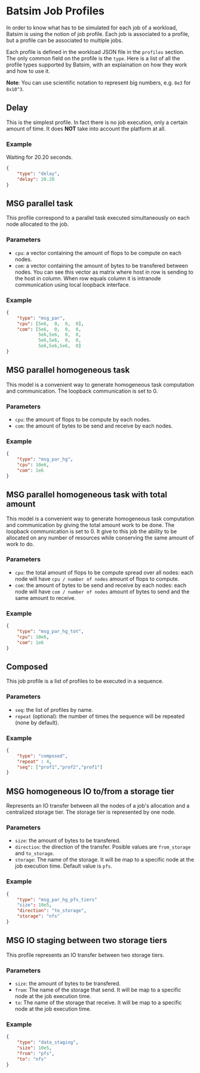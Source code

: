 # Batsim Job Profiles

In order to know what has to be simulated for each job of a workload, Batsim is
using the notion of job profile. Each job is associated to a profile, but a
profile can be associated to multiple jobs.

Each profile is defined in the workload JSON file in the ``profiles`` section.
The only common field on the profile is the ``type``. Here is a list of all the
profile types supported by Batsim, with an explaination on how they work and how
to use it.

**Note**: You can use scientific notation to represent big numbers, e.g.
``8e3`` for ``8x10^3``.

## Delay

This is the simplest profile. In fact there is no job execution, only a certain
amount of time. It does **NOT** take into account the platform at all.

### Example

Waiting for 20.20 seconds.

```json
{
    "type": "delay",
    "delay": 20.20
}
```

## MSG parallel task

This profile correspond to a parallel task executed simultaneously on each node
allocated to the job.

### Parameters

- ``cpu``: a vector containing the amount of flops to be compute on
  each nodes.
- ``com``: a vector containing the amount of bytes to be transfered between
  nodes. You can see this vector as matrix where host in row is sending to the
  host in column. When row equals column it is intranode communication using
  local loopback interface.

### Example

```json
{
    "type": "msg_par",
    "cpu": [5e6,  0,  0,  0],
    "com": [5e6,  0,  0,  0,
            5e6,5e6,  0,  0,
            5e6,5e6,  0,  0,
            5e6,5e6,5e6,  0]
}
```

## MSG parallel homogeneous task

This model is a convenient way to generate homogeneous task computation and
communication. The loopback communication is set to 0.

### Parameters
- ``cpu``: the amount of flops to be compute by each nodes.
- ``com``: the amount of bytes to be send and receive by each nodes.

### Example

```json
{
    "type": "msg_par_hg",
    "cpu": 10e6,
    "com": 1e6
}
```

## MSG parallel homogeneous task with total amount

This model is a convenient way to generate homogeneous task computation and
communication by giving the total amount work to be done. The loopback
communication is set to 0. It give to this job the ability to be allocated on
any number of resources while conserving the same amount of work to do.

### Parameters
- ``cpu``: the total amount of flops to be compute spread over all nodes: each
  node will have ``cpu / number of nodes`` amount of flops to compute.
- ``com``: the amount of bytes to be send and receive by each nodes: each
  node will have ``com / number of nodes`` amount of bytes to send and the same
  amount to receive.

### Example

```json
{
    "type": "msg_par_hg_tot",
    "cpu": 10e6,
    "com": 1e6
}
```


## Composed

This job profile is a list of profiles to be executed in a sequence.

### Parameters
- ``seq``: the list of profiles by name.
- ``repeat`` (optional): the number of times the sequence will be repeated (none by default).


### Example

```json
{
    "type": "composed",
    "repeat" : 4,
    "seq": ["prof1","prof2","prof1"]
}
```


## MSG homogeneous IO to/from a storage tier

Represents an IO transfer between all the nodes of a job's allocation and a
centralized storage tier. The storage tier is represented by one node.

### Parameters
- ``size``: the amount of bytes to be transfered.
- ``direction``: the direction of the transfer. Posible values are
  ``from_storage`` and ``to_storage``.
- ``storage``: The name of the storage. It will be map to a specific node at the job
  execution time. Default value is ``pfs``.

### Example

```json
{
    "type": "msg_par_hg_pfs_tiers"
    "size": 10e5,
    "direction": "to_storage",
    "storage": "nfs"
}
```

## MSG IO staging between two storage tiers

This profile represents an IO transfer between two storage tiers.

### Parameters
- ``size``: the amount of bytes to be transfered.
- ``from``: The name of the storage that send. It will be map to a specific node at the job execution time.
- ``to``: The name of the storage that receive. It will be map to a specific node at the job execution time.

### Example

```json
{
    "type": "data_staging",
    "size": 10e5,
    "from": "pfs",
    "to": "nfs"
}
```


